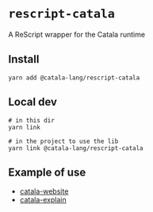 # `rescript-catala`

A ReScript wrapper for the Catala runtime

## Install

```
yarn add @catala-lang/rescript-catala
```

## Local dev

```
# in this dir
yarn link

# in the project to use the lib
yarn link @catala-lang/rescript-catala
```

## Example of use

* [catala-website](https://github.com/CatalaLang/catala-website)
* [catala-explain](https://github.com/CatalaLang/catala-explain)
